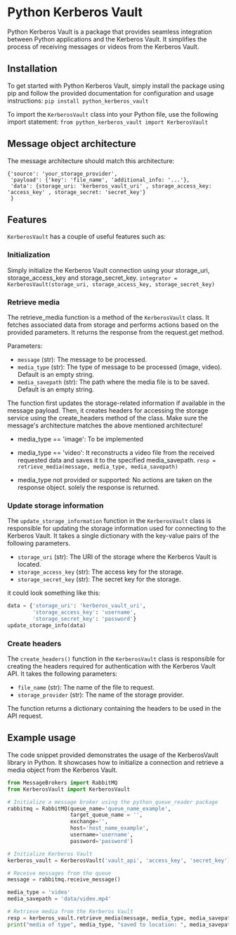 # Python Kerberos Vault

Python Kerberos Vault is a package that provides seamless integration between Python applications and the Kerberos Vault. It simplifies the process of receiving messages or videos from the Kerberos Vault.

## Installation
To get started with Python Kerberos Vault, simply install the package using pip and follow the provided documentation for configuration and usage instructions: `pip install python_kerberos_vault`

To import the `KerberosVault` class into your Python file, use the following import statement:
`from python_kerberos_vault import KerberosVault`

## Message object architecture
The message architecture should match this architecture:

```
{'source': 'your_storage_provider', 
 'payload': {'key': 'file_name', 'additional_info: '...'},
 'data': {storage_uri: 'kerberos_vault_uri' , storage_access_key: 'access_key' , storage_secret: 'secret_key'}
 }
```

## Features
`KerberosVault` has a couple of useful features such as:

### Initialization
Simply initialize the Kerberos Vault connection using your storage_uri, storage_access_key and storage_secret_key. 
`integrator = KerberosVault(storage_uri, storage_access_key, storage_secret_key)`

### Retrieve media
The retrieve_media function is a method of the `KerberosVault` class. It fetches associated data from storage and performs actions based on the provided parameters. It returns the response from the request.get method.

Parameters:

* `message` (str): The message to be processed.
* `media_type` (str): The type of message to be processed (image, video). Default is an empty string.
* `media_savepath` (str): The path where the media file is to be saved. Default is an empty string.

The function first updates the storage-related information if available in the message payload. Then, it creates headers for accessing the storage service using the create_headers method of the class. Make sure the message's architecture matches the above mentioned architecture!

* media_type == 'image': To be implemented

* media_type == 'video': It reconstructs a video file from the received requested data and saves it to the specified media_savepath. `resp = retrieve_media(message, media_type, media_savepath)`

* media_type not provided or supported: No actions are taken on the response object. solely the response is returned.

### Update storage information
The `update_storage_information` function in the `KerberosVault` class is responsible for updating the storage information used for connecting to the Kerberos Vault. It takes a single dictionary with the key-value pairs of the following parameters.

- `storage_uri` (str): The URI of the storage where the Kerberos Vault is located.
- `storage_access_key` (str): The access key for the storage.
- `storage_secret_key` (str): The secret key for the storage.

it could look something like this:
```python
data = {'storage_uri': 'kerberos_vault_uri', 
        'storage_access_key': 'username', 
        'storage_secret_key': 'password'}
update_storage_info(data)
```

### Create headers
The `create_headers()` function in the `KerberosVault` class is responsible for creating the headers required for authentication with the Kerberos Vault API. It takes the following parameters:

- `file_name` (str): The name of the file to request.
- `storage_provider` (str): The name of the storage provider.

The function returns a dictionary containing the headers to be used in the API request.

## Example usage
The code snippet provided demonstrates the usage of the KerberosVault library in Python. It showcases how to initialize a connection and retrieve a media object from the Kerberos Vault. 

```Python
from MessageBrokers import RabbitMQ
from KerberosVault import KerberosVault

# Initialize a message broker using the python_queue_reader package
rabbitmq = RabbitMQ(queue_name='queue_name_example', 
                    target_queue_name = '', 
                    exchange='', 
                    host='host_name_example', 
                    username='username',
                    password='password')

# Initialize Kerberos Vault
kerberos_vault = KerberosVault('vault_api', 'access_key', 'secret_key')

# Receive messages from the queue
message = rabbitmq.receive_message()

media_type = 'video'
media_savepath = 'data/video.mp4'

# Retrieve media from the Kerberos Vault
resp = kerberos_vault.retrieve_media(message, media_type, media_savepath)
print("media of type", media_type, "saved to location: ", media_savepath)
```
